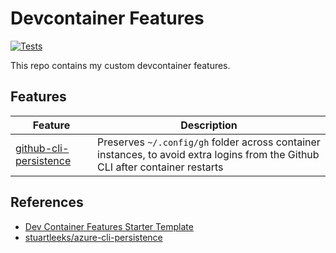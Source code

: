 # Devcontainer Features

[![Tests](https://github.com/joshuanianji/devcontainer-features/actions/workflows/test.yaml/badge.svg)](https://github.com/joshuanianji/devcontainer-features/actions/workflows/test.yaml)

This repo contains my custom devcontainer features.

## Features

| Feature | Description |
| - | - |
| [github-cli-persistence](https://github.com/joshuanianji/devcontainer-features/tree/main/src/github-cli-persistence) | Preserves `~/.config/gh` folder across container instances, to avoid extra logins from the Github CLI after container restarts |

## References

- [Dev Container Features Starter Template](https://github.com/devcontainers/feature-starter)
- [stuartleeks/azure-cli-persistence](https://github.com/stuartleeks/dev-container-features/tree/main/src/azure-cli-persistence)
